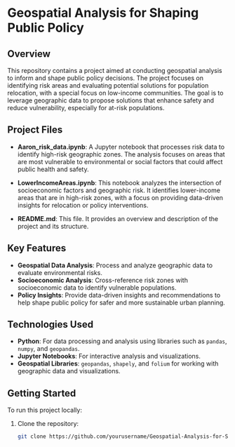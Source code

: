 # Geospatial Analysis for Shaping Public Policy

## Overview
This repository contains a project aimed at conducting geospatial analysis to inform and shape public policy decisions. The project focuses on identifying risk areas and evaluating potential solutions for population relocation, with a special focus on low-income communities. The goal is to leverage geographic data to propose solutions that enhance safety and reduce vulnerability, especially for at-risk populations.

## Project Files

- **Aaron_risk_data.ipynb**: A Jupyter notebook that processes risk data to identify high-risk geographic zones. The analysis focuses on areas that are most vulnerable to environmental or social factors that could affect public health and safety.
  
- **LowerIncomeAreas.ipynb**: This notebook analyzes the intersection of socioeconomic factors and geographic risk. It identifies lower-income areas that are in high-risk zones, with a focus on providing data-driven insights for relocation or policy interventions.

- **README.md**: This file. It provides an overview and description of the project and its structure.

## Key Features
- **Geospatial Data Analysis**: Process and analyze geographic data to evaluate environmental risks.
- **Socioeconomic Analysis**: Cross-reference risk zones with socioeconomic data to identify vulnerable populations.
- **Policy Insights**: Provide data-driven insights and recommendations to help shape public policy for safer and more sustainable urban planning.

## Technologies Used
- **Python**: For data processing and analysis using libraries such as `pandas`, `numpy`, and `geopandas`.
- **Jupyter Notebooks**: For interactive analysis and visualizations.
- **Geospatial Libraries**: `geopandas`, `shapely`, and `folium` for working with geographic data and visualizations.

## Getting Started
To run this project locally:

1. Clone the repository:
   ```bash
   git clone https://github.com/yourusername/Geospatial-Analysis-for-Shaping-Public-Policy.git
